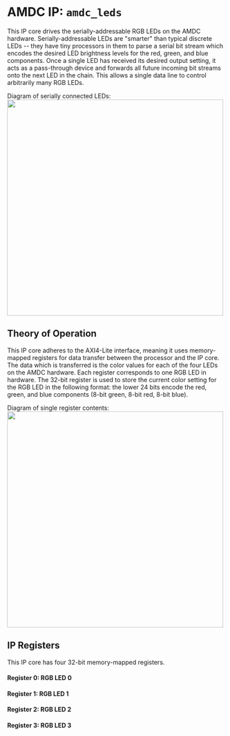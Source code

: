 # AMDC IP: `amdc_leds`

This IP core drives the serially-addressable RGB LEDs on the AMDC hardware. Serially-addressable LEDs are "smarter" than typical discrete LEDs -- they have tiny processors in them to parse a serial bit stream which encodes the desired LED brightness levels for the red, green, and blue components. Once a single LED has received its desired output setting, it acts as a pass-through device and forwards all future incoming bit streams onto the next LED in the chain. This allows a single data line to control arbitrarily many RGB LEDs.

Diagram of serially connected LEDs:
<img src="" width=500 />

## Theory of Operation

This IP core adheres to the AXI4-Lite interface, meaning it uses memory-mapped registers for data transfer between the processor and the IP core. The data which is transferred is the color values for each of the four LEDs on the AMDC hardware. Each register corresponds to one RGB LED in hardware. The 32-bit register is used to store the current color setting for the RGB LED in the following format: the lower 24 bits encode the red, green, and blue components (8-bit green, 8-bit red, 8-bit blue).

Diagram of single register contents:
<img src="" width=500 />

## IP Registers

This IP core has four 32-bit memory-mapped registers.

#### Register 0: RGB LED 0
#### Register 1: RGB LED 1
#### Register 2: RGB LED 2
#### Register 3: RGB LED 3
